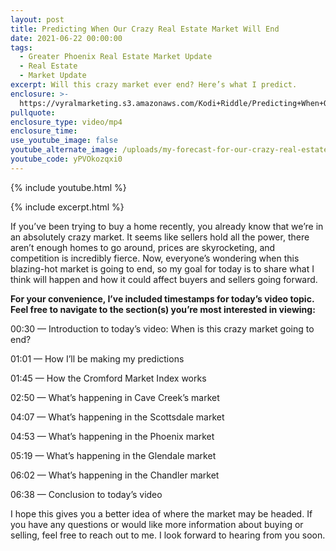 ```yaml
---
layout: post
title: Predicting When Our Crazy Real Estate Market Will End
date: 2021-06-22 00:00:00
tags:
  - Greater Phoenix Real Estate Market Update
  - Real Estate
  - Market Update
excerpt: Will this crazy market ever end? Here’s what I predict.
enclosure: >-
  https://vyralmarketing.s3.amazonaws.com/Kodi+Riddle/Predicting+When+Our+Crazy+Real+Estate+Market+Will+End.mp4
pullquote:
enclosure_type: video/mp4
enclosure_time:
use_youtube_image: false
youtube_alternate_image: /uploads/my-forecast-for-our-crazy-real-estate-market-yt.jpg
youtube_code: yPVOkozqxi0
---
```

{% include youtube.html %}

{% include excerpt.html %}

If you’ve been trying to buy a home recently, you already know that we’re in an absolutely crazy market. It seems like sellers hold all the power, there aren’t enough homes to go around, prices are skyrocketing, and competition is incredibly fierce. Now, everyone’s wondering when this blazing-hot market is going to end, so my goal for today is to share what I think will happen and how it could affect buyers and sellers going forward.

**For your convenience, I’ve included timestamps for today’s video topic. Feel free to navigate to the section(s) you’re most interested in viewing:**

00:30 — Introduction to today’s video: When is this crazy market going to end?

01:01 — How I’ll be making my predictions

01:45 — How the Cromford Market Index works

02:50 — What’s happening in Cave Creek’s market

04:07 — What’s happening in the Scottsdale market

04:53 — What’s happening in the Phoenix market

05:19 — What’s happening in the Glendale market

06:02 — What’s happening in the Chandler market

06:38 — Conclusion to today’s video

I hope this gives you a better idea of where the market may be headed. If you have any questions or would like more information about buying or selling, feel free to reach out to me. I look forward to hearing from you soon.
